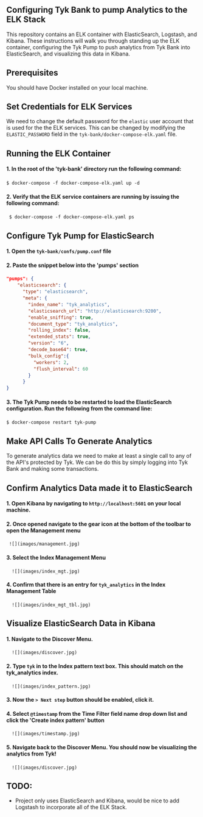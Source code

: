 ## Configuring Tyk Bank to pump Analytics to the ELK Stack

This repository contains an ELK container with ElasticSearch, Logstash, and Kibana.  These instructions will walk you through standing up the ELK container, configuring the Tyk Pump to push analytics from Tyk Bank into ElasticSearch, and visualizing this data in Kibana.


## Prerequisites

You should have Docker installed on your local machine.

## Set Credentials for ELK Services

We need to change the default password for the `elastic` user account that is used for the the ELK services.  This can be changed by modifying the `ELASTIC_PASSWORD` field in the `tyk-bank/docker-compose-elk.yaml` file.

## Running the ELK Container

#### 1. In the root of the 'tyk-bank' directory run the following command:

`$ docker-compose -f docker-compose-elk.yaml up -d`

#### 2. Verify that the ELK service containers are running by issuing the following command:

` $ docker-compose -f docker-compose-elk.yaml ps`

## Configure Tyk Pump for ElasticSearch

#### 1.  Open the `tyk-bank/confs/pump.conf` file


#### 2. Paste the snippet below into the 'pumps' section
```json
"pumps": {
    "elasticsearch": {
      "type": "elasticsearch",
      "meta": {
        "index_name": "tyk_analytics",
        "elasticsearch_url": "http://elasticsearch:9200",
        "enable_sniffing": true,
        "document_type": "tyk_analytics",
        "rolling_index": false,
        "extended_stats": true,
        "version": "6",
        "decode_base64": true,
        "bulk_config":{
          "workers": 2,
          "flush_interval": 60
        }
      }
}
```


#### 3.  The Tyk Pump needs to be restarted to load the ElasticSearch configuration.  Run the following from the command line:

`$ docker-compose restart tyk-pump`

## Make API Calls To Generate Analytics
To generate analytics data we need to make at least a single call to any of the API's protected by Tyk. We can be do this by simply logging into Tyk Bank and making some transactions.


## Confirm Analytics Data made it to ElasticSearch

#### 1. Open Kibana by navigating to `http://localhost:5601` on your local machine.

#### 2. Once opened navigate to the gear icon at the bottom of the toolbar to open the Management menu
     ![](images/management.jpg)

#### 3. Select the Index Management Menu
      ![](images/index_mgt.jpg)

#### 4. Confirm that there is an entry for `tyk_analytics` in the Index Management Table
      ![](images/index_mgt_tbl.jpg)

## Visualize ElasticSearch Data in Kibana
#### 1. Navigate to the Discover Menu. 
      ![](images/discover.jpg)

#### 2. Type `tyk` in to the Index pattern text box.  This should match on the tyk_analytics index.  
      ![](images/index_pattern.jpg)

#### 3. Now the ` > Next step ` button should be enabled, click it.

#### 4. Select `@timestamp` from the Time Filter field name drop down list and click the 'Create index pattern' button
      ![](images/timestamp.jpg)

#### 5. Navigate back to the Discover Menu.  You should now be visualizing the analytics from Tyk!
      ![](images/discover.jpg)

## TODO:
- Project only uses ElasticSearch and Kibana, would be nice to add Logstash to incorporate all of the ELK Stack.
